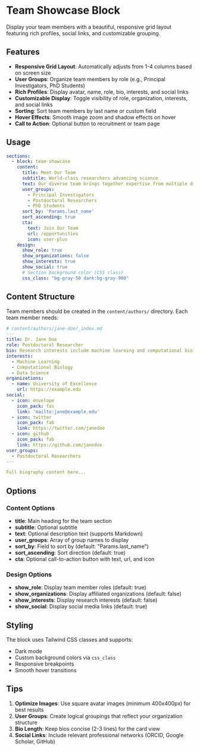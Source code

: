 # Team Showcase Block

Display your team members with a beautiful, responsive grid layout featuring rich profiles, social links, and customizable grouping.

## Features

- **Responsive Grid Layout**: Automatically adjusts from 1-4 columns based on screen size
- **User Groups**: Organize team members by role (e.g., Principal Investigators, PhD Students)
- **Rich Profiles**: Display avatar, name, role, bio, interests, and social links
- **Customizable Display**: Toggle visibility of role, organization, interests, and social links
- **Sorting**: Sort team members by last name or custom field
- **Hover Effects**: Smooth image zoom and shadow effects on hover
- **Call to Action**: Optional button to recruitment or team page

## Usage

```yaml
sections:
  - block: team-showcase
    content:
      title: Meet Our Team
      subtitle: World-class researchers advancing science
      text: Our diverse team brings together expertise from multiple disciplines.
      user_groups:
        - Principal Investigators
        - Postdoctoral Researchers
        - PhD Students
      sort_by: 'Params.last_name'
      sort_ascending: true
      cta:
        text: Join Our Team
        url: /opportunities
        icon: user-plus
    design:
      show_role: true
      show_organizations: false
      show_interests: true
      show_social: true
      # Section background color (CSS class)
      css_class: "bg-gray-50 dark:bg-gray-900"
```

## Content Structure

Team members should be created in the `content/authors/` directory. Each team member needs:

```yaml
# content/authors/jane-doe/_index.md
---
title: Dr. Jane Doe
role: Postdoctoral Researcher
bio: Research interests include machine learning and computational biology.
interests:
  - Machine Learning
  - Computational Biology
  - Data Science
organizations:
  - name: University of Excellence
    url: https://example.edu
social:
  - icon: envelope
    icon_pack: fas
    link: 'mailto:jane@example.edu'
  - icon: twitter
    icon_pack: fab
    link: https://twitter.com/janedoe
  - icon: github
    icon_pack: fab
    link: https://github.com/janedoe
user_groups:
  - Postdoctoral Researchers
---

Full biography content here...
```

## Options

### Content Options

- **title**: Main heading for the team section
- **subtitle**: Optional subtitle
- **text**: Optional description text (supports Markdown)
- **user_groups**: Array of group names to display
- **sort_by**: Field to sort by (default: "Params.last_name")
- **sort_ascending**: Sort direction (default: true)
- **cta**: Optional call-to-action button with text, url, and icon

### Design Options

- **show_role**: Display team member roles (default: true)
- **show_organizations**: Display affiliated organizations (default: false)
- **show_interests**: Display research interests (default: false)
- **show_social**: Display social media links (default: true)

## Styling

The block uses Tailwind CSS classes and supports:
- Dark mode
- Custom background colors via `css_class`
- Responsive breakpoints
- Smooth hover transitions

## Tips

1. **Optimize Images**: Use square avatar images (minimum 400x400px) for best results
2. **User Groups**: Create logical groupings that reflect your organization structure
3. **Bio Length**: Keep bios concise (2-3 lines) for the card view
4. **Social Links**: Include relevant professional networks (ORCID, Google Scholar, GitHub)
